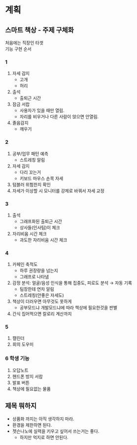 # 계획

## 스마트 책상 - 주제 구체화

처음에는 직장인 타겟<br>
기능 구현 순서

### 1
1. 자세 감지
    - 고개
    - 허리
2. 출석 
    - 출퇴근 시간
3. 잠금 서랍
    - 사용자가 있을 때만 열림.
    - 자리를 비우거나 다른 사람이 앉으면 안열림.
4. 졸음감지
    - 깨우기

### 2 
1. 공부/업무 패턴 예측
    - 스트레칭 알림 
2. 자세 감지
    - 다리 꼬는거
    - 키보드 마우스 손목 자세
3. 텀블러 위험한지 확인
4. 자세가 이상할 시 모니터를 강제로 바꿔서 자세 교정

### 3
1. 출석
    - 그래프화된 출퇴근 시간
    - 상사들(인사팀)이 체크
2. 자리비움 시간 체크
    - 과도한 자리비움 시간 체크

### 4
1. 카페인 축적도
    - 하루 권장량을 넘는지
    - 그래프로 나타냄
2. 감정 분석: 얼굴/음성 인식을 통해 집중도, 피로도 분석 → 자동 기록
    - 팀장한테 연차 알림
    - 스트레칭(안좋은 자세도)
3. 책상이 더러우면 아무것도 못하게
    - 공부모드냐 개발모드냐에 따라 책상에 필요한것을 판별
4. 간식 집어먹으면 칼로리 계산까지

### 5
1. 캘린더
2. 회의 도우미

### 6 학생 기능
1. 오답노트
2. 핸드폰 방지 서랍
3. 발표 버튼
4. 책상에 필요없는 물품

## 제목 뭐하지
- 상품화 까지는 아직 생각하지 마라.
- 환경을 제한하면 된다.
- 젯슨나노에 실력을 키우고 싶어서 쓰는거는 좋다.
    - 하지만 억지로 하면 안된다.
